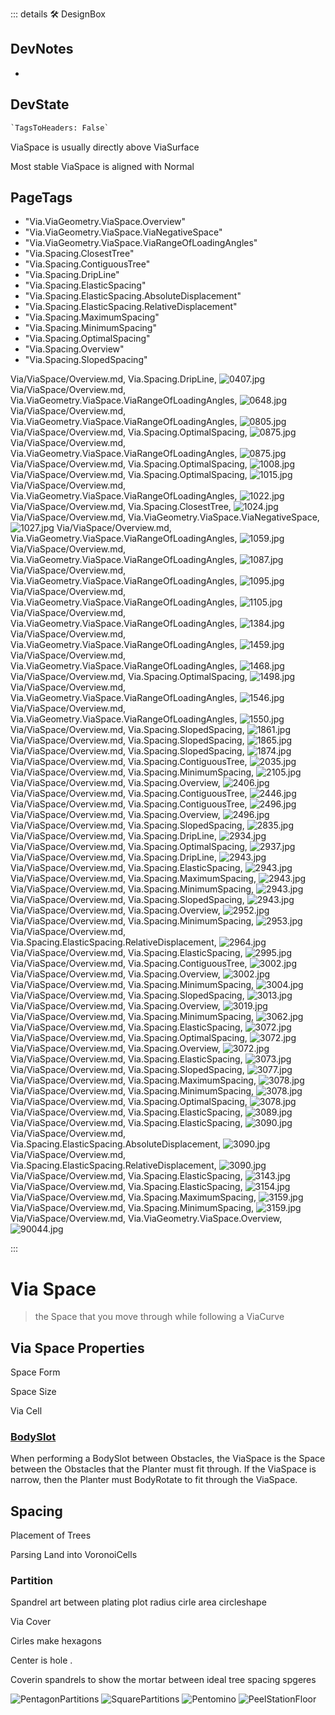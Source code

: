 ::: details 🛠 <dev>DesignBox</dev>

## DevNotes

-

## DevState

```py
`TagsToHeaders: False`
```


ViaSpace is usually directly above ViaSurface

Most stable ViaSpace is aligned with Normal

<h2>PageTags</h2>

- "Via.ViaGeometry.ViaSpace.Overview"
- "Via.ViaGeometry.ViaSpace.ViaNegativeSpace"
- "Via.ViaGeometry.ViaSpace.ViaRangeOfLoadingAngles"
- "Via.Spacing.ClosestTree"
- "Via.Spacing.ContiguousTree"
- "Via.Spacing.DripLine"
- "Via.Spacing.ElasticSpacing"
- "Via.Spacing.ElasticSpacing.AbsoluteDisplacement"
- "Via.Spacing.ElasticSpacing.RelativeDisplacement"
- "Via.Spacing.MaximumSpacing"
- "Via.Spacing.MinimumSpacing"
- "Via.Spacing.OptimalSpacing"
- "Via.Spacing.Overview"
- "Via.Spacing.SlopedSpacing"

Via/ViaSpace/Overview.md, <dev>Via.Spacing.DripLine</dev>, ![0407.jpg](/PaperPhoto/0407.jpg)
Via/ViaSpace/Overview.md, <dev>Via.ViaGeometry.ViaSpace.ViaRangeOfLoadingAngles</dev>, ![0648.jpg](/PaperPhoto/0648.jpg)
Via/ViaSpace/Overview.md, <dev>Via.ViaGeometry.ViaSpace.ViaRangeOfLoadingAngles</dev>, ![0805.jpg](/PaperPhoto/0805.jpg)
Via/ViaSpace/Overview.md, <dev>Via.Spacing.OptimalSpacing</dev>, ![0875.jpg](/PaperPhoto/0875.jpg)
Via/ViaSpace/Overview.md, <dev>Via.ViaGeometry.ViaSpace.ViaRangeOfLoadingAngles</dev>, ![0875.jpg](/PaperPhoto/0875.jpg)
Via/ViaSpace/Overview.md, <dev>Via.Spacing.OptimalSpacing</dev>, ![1008.jpg](/PaperPhoto/1008.jpg)
Via/ViaSpace/Overview.md, <dev>Via.Spacing.OptimalSpacing</dev>, ![1015.jpg](/PaperPhoto/1015.jpg)
Via/ViaSpace/Overview.md, <dev>Via.ViaGeometry.ViaSpace.ViaRangeOfLoadingAngles</dev>, ![1022.jpg](/PaperPhoto/1022.jpg)
Via/ViaSpace/Overview.md, <dev>Via.Spacing.ClosestTree</dev>, ![1024.jpg](/PaperPhoto/1024.jpg)
Via/ViaSpace/Overview.md, <dev>Via.ViaGeometry.ViaSpace.ViaNegativeSpace</dev>, ![1027.jpg](/PaperPhoto/1027.jpg)
Via/ViaSpace/Overview.md, <dev>Via.ViaGeometry.ViaSpace.ViaRangeOfLoadingAngles</dev>, ![1059.jpg](/PaperPhoto/1059.jpg)
Via/ViaSpace/Overview.md, <dev>Via.ViaGeometry.ViaSpace.ViaRangeOfLoadingAngles</dev>, ![1087.jpg](/PaperPhoto/1087.jpg)
Via/ViaSpace/Overview.md, <dev>Via.ViaGeometry.ViaSpace.ViaRangeOfLoadingAngles</dev>, ![1095.jpg](/PaperPhoto/1095.jpg)
Via/ViaSpace/Overview.md, <dev>Via.ViaGeometry.ViaSpace.ViaRangeOfLoadingAngles</dev>, ![1105.jpg](/PaperPhoto/1105.jpg)
Via/ViaSpace/Overview.md, <dev>Via.ViaGeometry.ViaSpace.ViaRangeOfLoadingAngles</dev>, ![1384.jpg](/PaperPhoto/1384.jpg)
Via/ViaSpace/Overview.md, <dev>Via.ViaGeometry.ViaSpace.ViaRangeOfLoadingAngles</dev>, ![1459.jpg](/PaperPhoto/1459.jpg)
Via/ViaSpace/Overview.md, <dev>Via.ViaGeometry.ViaSpace.ViaRangeOfLoadingAngles</dev>, ![1468.jpg](/PaperPhoto/1468.jpg)
Via/ViaSpace/Overview.md, <dev>Via.Spacing.OptimalSpacing</dev>, ![1498.jpg](/PaperPhoto/1498.jpg)
Via/ViaSpace/Overview.md, <dev>Via.ViaGeometry.ViaSpace.ViaRangeOfLoadingAngles</dev>, ![1546.jpg](/PaperPhoto/1546.jpg)
Via/ViaSpace/Overview.md, <dev>Via.ViaGeometry.ViaSpace.ViaRangeOfLoadingAngles</dev>, ![1550.jpg](/PaperPhoto/1550.jpg)
Via/ViaSpace/Overview.md, <dev>Via.Spacing.SlopedSpacing</dev>, ![1861.jpg](/PaperPhoto/1861.jpg)
Via/ViaSpace/Overview.md, <dev>Via.Spacing.SlopedSpacing</dev>, ![1865.jpg](/PaperPhoto/1865.jpg)
Via/ViaSpace/Overview.md, <dev>Via.Spacing.SlopedSpacing</dev>, ![1874.jpg](/PaperPhoto/1874.jpg)
Via/ViaSpace/Overview.md, <dev>Via.Spacing.ContiguousTree</dev>, ![2035.jpg](/PaperPhoto/2035.jpg)
Via/ViaSpace/Overview.md, <dev>Via.Spacing.MinimumSpacing</dev>, ![2105.jpg](/PaperPhoto/2105.jpg)
Via/ViaSpace/Overview.md, <dev>Via.Spacing.Overview</dev>, ![2406.jpg](/PaperPhoto/2406.jpg)
Via/ViaSpace/Overview.md, <dev>Via.Spacing.ContiguousTree</dev>, ![2446.jpg](/PaperPhoto/2446.jpg)
Via/ViaSpace/Overview.md, <dev>Via.Spacing.ContiguousTree</dev>, ![2496.jpg](/PaperPhoto/2496.jpg)
Via/ViaSpace/Overview.md, <dev>Via.Spacing.Overview</dev>, ![2496.jpg](/PaperPhoto/2496.jpg)
Via/ViaSpace/Overview.md, <dev>Via.Spacing.SlopedSpacing</dev>, ![2835.jpg](/PaperPhoto/2835.jpg)
Via/ViaSpace/Overview.md, <dev>Via.Spacing.DripLine</dev>, ![2934.jpg](/PaperPhoto/2934.jpg)
Via/ViaSpace/Overview.md, <dev>Via.Spacing.OptimalSpacing</dev>, ![2937.jpg](/PaperPhoto/2937.jpg)
Via/ViaSpace/Overview.md, <dev>Via.Spacing.DripLine</dev>, ![2943.jpg](/PaperPhoto/2943.jpg)
Via/ViaSpace/Overview.md, <dev>Via.Spacing.ElasticSpacing</dev>, ![2943.jpg](/PaperPhoto/2943.jpg)
Via/ViaSpace/Overview.md, <dev>Via.Spacing.MaximumSpacing</dev>, ![2943.jpg](/PaperPhoto/2943.jpg)
Via/ViaSpace/Overview.md, <dev>Via.Spacing.MinimumSpacing</dev>, ![2943.jpg](/PaperPhoto/2943.jpg)
Via/ViaSpace/Overview.md, <dev>Via.Spacing.SlopedSpacing</dev>, ![2943.jpg](/PaperPhoto/2943.jpg)
Via/ViaSpace/Overview.md, <dev>Via.Spacing.Overview</dev>, ![2952.jpg](/PaperPhoto/2952.jpg)
Via/ViaSpace/Overview.md, <dev>Via.Spacing.MinimumSpacing</dev>, ![2953.jpg](/PaperPhoto/2953.jpg)
Via/ViaSpace/Overview.md, <dev>Via.Spacing.ElasticSpacing.RelativeDisplacement</dev>, ![2964.jpg](/PaperPhoto/2964.jpg)
Via/ViaSpace/Overview.md, <dev>Via.Spacing.ElasticSpacing</dev>, ![2995.jpg](/PaperPhoto/2995.jpg)
Via/ViaSpace/Overview.md, <dev>Via.Spacing.ContiguousTree</dev>, ![3002.jpg](/PaperPhoto/3002.jpg)
Via/ViaSpace/Overview.md, <dev>Via.Spacing.Overview</dev>, ![3002.jpg](/PaperPhoto/3002.jpg)
Via/ViaSpace/Overview.md, <dev>Via.Spacing.MinimumSpacing</dev>, ![3004.jpg](/PaperPhoto/3004.jpg)
Via/ViaSpace/Overview.md, <dev>Via.Spacing.SlopedSpacing</dev>, ![3013.jpg](/PaperPhoto/3013.jpg)
Via/ViaSpace/Overview.md, <dev>Via.Spacing.Overview</dev>, ![3019.jpg](/PaperPhoto/3019.jpg)
Via/ViaSpace/Overview.md, <dev>Via.Spacing.MinimumSpacing</dev>, ![3062.jpg](/PaperPhoto/3062.jpg)
Via/ViaSpace/Overview.md, <dev>Via.Spacing.ElasticSpacing</dev>, ![3072.jpg](/PaperPhoto/3072.jpg)
Via/ViaSpace/Overview.md, <dev>Via.Spacing.OptimalSpacing</dev>, ![3072.jpg](/PaperPhoto/3072.jpg)
Via/ViaSpace/Overview.md, <dev>Via.Spacing.Overview</dev>, ![3072.jpg](/PaperPhoto/3072.jpg)
Via/ViaSpace/Overview.md, <dev>Via.Spacing.ElasticSpacing</dev>, ![3073.jpg](/PaperPhoto/3073.jpg)
Via/ViaSpace/Overview.md, <dev>Via.Spacing.SlopedSpacing</dev>, ![3077.jpg](/PaperPhoto/3077.jpg)
Via/ViaSpace/Overview.md, <dev>Via.Spacing.MaximumSpacing</dev>, ![3078.jpg](/PaperPhoto/3078.jpg)
Via/ViaSpace/Overview.md, <dev>Via.Spacing.MinimumSpacing</dev>, ![3078.jpg](/PaperPhoto/3078.jpg)
Via/ViaSpace/Overview.md, <dev>Via.Spacing.OptimalSpacing</dev>, ![3078.jpg](/PaperPhoto/3078.jpg)
Via/ViaSpace/Overview.md, <dev>Via.Spacing.ElasticSpacing</dev>, ![3089.jpg](/PaperPhoto/3089.jpg)
Via/ViaSpace/Overview.md, <dev>Via.Spacing.ElasticSpacing</dev>, ![3090.jpg](/PaperPhoto/3090.jpg)
Via/ViaSpace/Overview.md, <dev>Via.Spacing.ElasticSpacing.AbsoluteDisplacement</dev>, ![3090.jpg](/PaperPhoto/3090.jpg)
Via/ViaSpace/Overview.md, <dev>Via.Spacing.ElasticSpacing.RelativeDisplacement</dev>, ![3090.jpg](/PaperPhoto/3090.jpg)
Via/ViaSpace/Overview.md, <dev>Via.Spacing.ElasticSpacing</dev>, ![3143.jpg](/PaperPhoto/3143.jpg)
Via/ViaSpace/Overview.md, <dev>Via.Spacing.ElasticSpacing</dev>, ![3154.jpg](/PaperPhoto/3154.jpg)
Via/ViaSpace/Overview.md, <dev>Via.Spacing.MaximumSpacing</dev>, ![3159.jpg](/PaperPhoto/3159.jpg)
Via/ViaSpace/Overview.md, <dev>Via.Spacing.MinimumSpacing</dev>, ![3159.jpg](/PaperPhoto/3159.jpg)
Via/ViaSpace/Overview.md, <dev>Via.ViaGeometry.ViaSpace.Overview</dev>, ![90044.jpg](/PaperPhoto/90044.jpg)

:::

# <via>Via Space</via>

> the Space that you move through while following a ViaCurve 

## Via Space Properties

Space Form

Space Size

Via Cell

### [BodySlot](/reference/Moto/BodyMoto/BodySlot)

When performing a BodySlot between Obstacles, the ViaSpace is the Space between the Obstacles that the Planter must fit through. If the ViaSpace is narrow, then the Planter must BodyRotate to fit through the ViaSpace. 


## Spacing

Placement of Trees



Parsing Land into VoronoiCells 


### Partition

Spandrel art between plating plot radius cirle area circleshape

Via Cover

Cirles make hexagons

Center is hole
.

Coverin spandrels to show the mortar between ideal tree spacing spgeres

![PentagonPartitions](/Via/PentagonPartitions.png)
![SquarePartitions](/Via/SquarePartitions.png)
![Pentomino](/Via/Pentomino.png)
![PeelStationFloor](/art/PeelStationFloor.jpg)